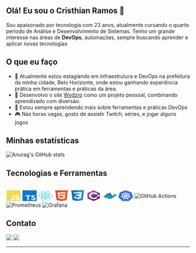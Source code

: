 ## Olá! Eu sou o Cristhian Ramos 👋

Sou apaixonado por tecnologia com 23 anos, atualmente cursando o quarto período de Análise e Desenvolvimento de Sistemas. Tenho um grande interesse nas áreas de **DevOps**, automações, sempre buscando aprender e aplicar novas tecnologias

## O que eu faço

- 💼 Atualmente estou estagiando em infraestrutura e DevOps na prefeitura da minha cidade, Belo Horizonte, onde estou ganhando experiência prática em ferramentas e práticas da área.
- 🔧 Desenvolvo o site [Wydzro](https://wydzro.com.br) como um projeto pessoal, combinando aprendizado com diversão.
- 🌱 Estou sempre aprendendo mais sobre ferramentas e práticas DevOps
- 🎮 Nas horas vagas, gosto de assistir Twitch, séries, e jogar alguns jogos


## Minhas estatísticas
![Anurag's GitHub stats](https://github-readme-stats.vercel.app/api?username=anuraghazra&show_icons=true&bg_color=00000000)


## Tecnologias e Ferramentas

<div style="display: inline_block"><br>
  <img align="center" alt="Cris-Js" height="30" width="40" src="https://raw.githubusercontent.com/devicons/devicon/master/icons/javascript/javascript-plain.svg">
  <img align="center" alt="Cris-Ts" height="30" width="40" src="https://raw.githubusercontent.com/devicons/devicon/master/icons/typescript/typescript-plain.svg">
  <img align="center" alt="Cris-React" height="30" width="40" src="https://raw.githubusercontent.com/devicons/devicon/master/icons/react/react-original.svg">
  <img align="center" alt="Cris-HTML" height="30" width="40" src="https://raw.githubusercontent.com/devicons/devicon/master/icons/html5/html5-original.svg">
  <img align="center" alt="Cris-CSS" height="30" width="40" src="https://raw.githubusercontent.com/devicons/devicon/master/icons/css3/css3-original.svg">
  <img align="center" alt="Cris-Csharp" height="30" width="40" src="https://raw.githubusercontent.com/devicons/devicon/master/icons/csharp/csharp-original.svg">
  <img align="center" alt="Cris-Docker" height="30" width="40" src="https://raw.githubusercontent.com/devicons/devicon/master/icons/docker/docker-original.svg">
  <img align="center" alt="Cris-Kubernetes" height="30" width="40" src="https://raw.githubusercontent.com/devicons/devicon/master/icons/kubernetes/kubernetes-plain.svg">
  <img align="center" alt="GitHub Actions" height="30" width="40" src="https://www.svgrepo.com/show/306098/githubactions.svg">
   <img align="center" alt="Prometheus" height="30" width="40" src="https://www.svgrepo.com/download/354219/prometheus.svg">
  <img align="center" alt="Grafana" height="30" width="40" src="https://grafana.com/static/assets/img/fav32.png">

</div>

  
  ## Contato
 
<div> 
  
  <a href="https://www.instagram.com/crizz.jpg/" target="_blank"><img src="https://img.shields.io/badge/-Instagram-%23E4405F?style=for-the-badge&logo=instagram&logoColor=white" target="_blank"></a>
<a href="mailto:cristhian_ramos15@hotmail.com"><img src="https://img.shields.io/badge/-Outlook-0078D4?style=for-the-badge&logo=microsoft-outlook&logoColor=white" target="_blank"></a>
</div>






---
